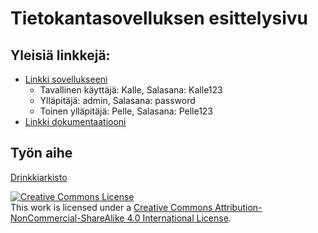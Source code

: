# Tietokantasovelluksen esittelysivu

## Yleisiä linkkejä:

- [Linkki sovellukseeni](http://andreaer.users.cs.helsinki.fi/tietokantasovellus/)
  * Tavallinen käyttäjä: Kalle, Salasana: Kalle123
  * Ylläpitäjä: admin, Salasana: password
  * Toinen ylläpitäjä: Pelle, Salasana: Pelle123
- [Linkki dokumentaatiooni](doc/dokumentaatio.pdf)

## Työn aihe

[Drinkkiarkisto](http://advancedkittenry.github.io/suunnittelu_ja_tyoymparisto/aiheet/Drinkkiarkisto.html) 


<a rel="license" href="http://creativecommons.org/licenses/by-nc-sa/4.0/"><img alt="Creative Commons License" style="border-width:0" src="https://i.creativecommons.org/l/by-nc-sa/4.0/88x31.png" /></a><br />This work is licensed under a <a rel="license" href="http://creativecommons.org/licenses/by-nc-sa/4.0/">Creative Commons Attribution-NonCommercial-ShareAlike 4.0 International License</a>.